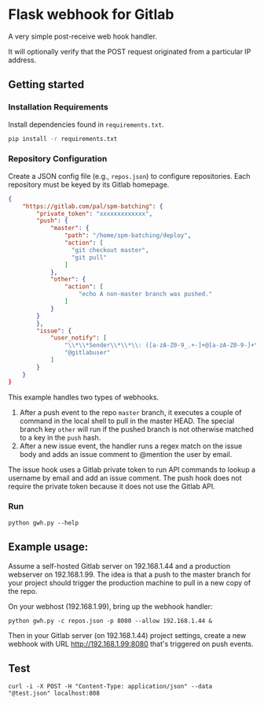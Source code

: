 # Flask webhook for Gitlab

A very simple post-receive web hook handler.

It will optionally verify that the POST request originated from a particular IP address.

## Getting started

### Installation Requirements

Install dependencies found in ``requirements.txt``.

```bash
pip install -r requirements.txt
```

### Repository Configuration

Create a JSON config file (e.g., `repos.json`) to configure repositories. Each repository must be keyed by its Gitlab homepage.

```json
{
    "https://gitlab.com/pal/spm-batching": {
    	"private_token": "xxxxxxxxxxxxx",
        "push": {
            "master": {
                "path": "/home/spm-batching/deploy",
                "action": [
                  "git checkout master",
                  "git pull"
                ]
            },
            "other": {
            	"action": [
            		"echo A non-master branch was pushed."
            	]
            }
        }
        },
        "issue": {
            "user_notify": [
                "\\*\\*Sender\\*\\*\\: ([a-zA-Z0-9_.+-]+@[a-zA-Z0-9-]+\\.[a-zA-Z0-9-.]+)",
                "@gitlabuser"
            ]
        }
    }
}

```

This example handles two types of webhooks.  

1. After a push event to the repo `master` branch, it executes a couple of command in the local shell to pull in the master HEAD. The special branch key `other` will run if the pushed branch is not otherwise matched to a key in the `push` hash.
2. After a new issue event, the handler runs a regex match on the issue body and adds an issue comment to @mention the user by email.

The issue hook uses a Gitlab private token to run API commands to lookup a username by email and add an issue comment. The push hook does not require the private token because it does not use the Gitlab API.

### Run

```
python gwh.py --help
```

## Example usage:

Assume a self-hosted Gitlab server on 192.168.1.44 and a production webserver on 192.168.1.99.  The idea is that a push to the master branch for your project should trigger the production machine to pull in a new copy of the repo.

On your webhost (192.168.1.99), bring up the webhook handler:

```
python gwh.py -c repos.json -p 8080 --allow 192.168.1.44 &
```

Then in your Gitlab server (on 192.168.1.44) project settings, create a new webhook with URL http://192.168.1.99:8080 that's triggered on push events.

## Test

	curl -i -X POST -H "Content-Type: application/json" --data "@test.json" localhost:808
